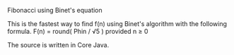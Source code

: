 Fibonacci using Binet's equation


This is the fastest way to find f(n) using Binet's algorithm with the following formula.
F(n) = round( Phin / √5 ) provided n ≥ 0

The source is written in Core Java.

